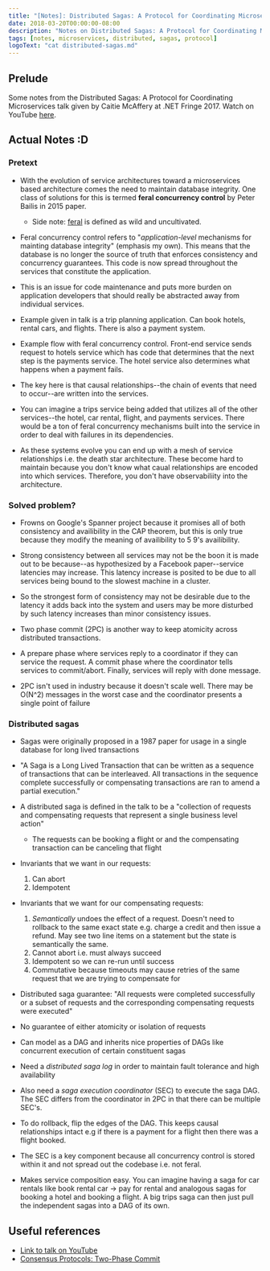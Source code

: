 ```yaml
---
title: "[Notes]: Distributed Sagas: A Protocol for Coordinating Microservices"
date: 2018-03-20T00:00:00-08:00
description: "Notes on Distributed Sagas: A Protocol for Coordinating Microservices"
tags: [notes, microservices, distributed, sagas, protocol]
logoText: "cat distributed-sagas.md"
---
```


## Prelude

Some notes from the Distributed Sagas: A Protocol for Coordinating Microservices talk given by
Caitie McAffery at .NET Fringe 2017. Watch on YouTube
[here](https://www.youtube.com/watch?v=1H6tounpnG8).

## Actual Notes :D

### Pretext

- With the evolution of service architectures toward a microservices based architecture comes the
  need to maintain database integrity. One class of solutions for this is termed **feral concurrency
  control** by Peter Bailis in 2015 paper.

  - Side note: [feral](http://www.dictionary.com/browse/feral) is defined as wild and uncultivated.

- Feral concurrency control refers to "_application-level_ mechanisms for mainting database
  integrity" (emphasis my own). This means that the database is no longer the source of truth that
  enforces consistency and concurrency guarantees. This code is now spread throughout the services
  that constitute the application.

- This is an issue for code maintenance and puts more burden on application developers that should
  really be abstracted away from individual services.

- Example given in talk is a trip planning application. Can book hotels, rental cars, and flights.
  There is also a payment system.

- Example flow with feral concurrency control. Front-end service sends request to hotels service
  which has code that determines that the next step is the payments service. The hotel service also
  determines what happens when a payment fails.

- The key here is that causal relationships--the chain of events that need to occur--are written
  into the services.

- You can imagine a trips service being added that utilizes all of the other services--the hotel,
  car rental, flight, and payments services. There would be a ton of feral concurrency mechanisms
  built into the service in order to deal with failures in its dependencies.

- As these systems evolve you can end up with a mesh of service relationships i.e. the death star
  architecture. These become hard to maintain because you don't know what caual relationships are
  encoded into which services. Therefore, you don't have observabiliity into the architecture.

### Solved problem?

- Frowns on Google's Spanner project because it promises all of both consistency and availibility in
  the CAP theorem, but this is only true because they modify the meaning of availibility to 5 9's
  availibility.

- Strong consistency between all services may not be the boon it is made out to be because--as
  hypothesized by a Facebook paper--service latencies may increase. This latency increase is posited
  to be due to all services being bound to the slowest machine in a cluster.

- So the strongest form of consistency may not be desirable due to the latency it adds back into the
  system and users may be more disturbed by such latency increases than minor consistency issues.

- Two phase commit (2PC) is another way to keep atomicity across distributed transactions.

- A prepare phase where services reply to a coordinator if they can service the request. A commit
  phase where the coordinator tells services to commit/abort. Finally, services will reply with done
  message.

- 2PC isn't used in industry because it doesn't scale well. There may be O(N^2) messages in the
  worst case and the coordinator presents a single point of failure

### Distributed sagas

- Sagas were originally proposed in a 1987 paper for usage in a single database for long lived
  transactions

- "A Saga is a Long Lived Transaction that can be written as a sequence of transactions that can be
  interleaved. All transactions in the sequence complete successfully or compensating transactions
  are ran to amend a partial execution."

- A distributed saga is defined in the talk to be a "collection of requests and compensating
  requests that represent a single business level action"

  - The requests can be booking a flight or and the compensating transaction can be canceling that
    flight

- Invariants that we want in our requests:

  1. Can abort
  1. Idempotent

- Invariants that we want for our compensating requests:

  1. _Semantically_ undoes the effect of a request. Doesn't need to rollback to the same exact state
     e.g. charge a credit and then issue a refund. May see two line items on a statement but the
     state is semantically the same.
  1. Cannot abort i.e. must always succeed
  1. Idempotent so we can re-run until success
  1. Commutative because timeouts may cause retries of the same request that we are trying to
     compensate for

- Distributed saga guarantee: "All requests were completed successfully or a subset of requests and
  the corresponding compensating requests were executed"

- No guarantee of either atomicity or isolation of requests

- Can model as a DAG and inherits nice properties of DAGs like concurrent execution of certain
  constituent sagas

- Need a _distributed saga log_ in order to maintain fault tolerance and high availability

- Also need a _saga execution coordinator_ (SEC) to execute the saga DAG. The SEC differs from the
  coordinator in 2PC in that there can be multiple SEC's.

- To do rollback, flip the edges of the DAG. This keeps causal relationships intact e.g if there is
  a payment for a flight then there was a flight booked.

- The SEC is a key component because all concurrency control is stored within it and not spread out
  the codebase i.e. not feral.

- Makes service composition easy. You can imagine having a saga for car rentals like book rental car
  -> pay for rental and analogous sagas for booking a hotel and booking a flight. A big trips saga
  can then just pull the independent sagas into a DAG of its own.

## Useful references

- [Link to talk on YouTube](https://www.youtube.com/watch?v=1H6tounpnG8)
- [Consensus Protocols: Two-Phase Commit](http://the-paper-trail.org/blog/consensus-protocols-two-phase-commit/)
